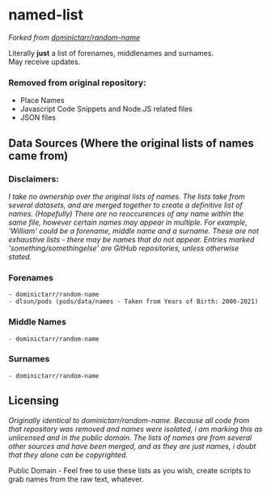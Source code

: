 # named-list
_Forked from [dominictarr/random-name](https://github.com/dominictarr/random-name)_

Literally **just** a list of forenames, middlenames and surnames. \
May receive updates.

### Removed from original repository:
- Place Names
- Javascript Code Snippets and Node.JS related files
- JSON files

## Data Sources (Where the original lists of names came from)
### Disclaimers:
_I take no ownership over the original lists of names. The lists take from several datasets, and are merged together to create a definitive list of names. (Hopefully) There are no reoccurences of any name within the same file, however certain names may appear in multiple. For example, 'William' could be a forename, middle name and a surname. These are not exhaustive lists - there may be names that do not appear. Entries marked 'something/somethingelse' are GitHub repositories, unless otherwise stated._

### **Forenames**
    - dominictarr/random-name
    - dlsun/pods (pods/data/names - Taken from Years of Birth: 2000-2021)
### **Middle Names**
    - dominictarr/random-name
### **Surnames**
    - dominictarr/random-name




## Licensing
_Originally identical to dominictarr/random-name. Because all code from that repository was removed and names were isolated, i am marking this as unlicensed and in the public domain. The lists of names are from several other sources and have been merged, and as they are just names, i doubt that they alone can be copyrighted._

Public Domain - Feel free to use these lists as you wish, create scripts to grab names from the raw text, whatever.

